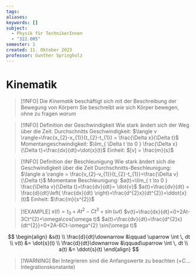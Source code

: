 ```yaml
---
tags: 
aliases: 
keywords: []
subject:
  - Physik für TechnikerInnen
  - "322.005"
semester: 1
created: 11. Oktober 2023
professor: Gunther Springholz
---
```

 

# Kinematik

> [!INFO] Die *Kinematik* beschäftigt sich mit der Beschreibung der Bewegung von Körpern
> Sie beschreibt *wie* sich Körper bewegen, ohne zu fragen *warum*

> [!INFO] Definition der Geschwindigkeit
> Wie stark ändert sich der Weg über die Zeit.
> Durchschnitts Geschwindigkeit: $\langle v \rangle=\frac{x_{2}-x_{1}}{t_{2}-t_{1}} = \frac{\Delta x}{\Delta t}$
> Momentangeschwindigkeit: $\lim_{ \Delta t \to 0 } \frac{\Delta x}{\Delta t}=\frac{dx}{dt}=\dot{x}(t)$
Einheit: $[v] = \frac{m}{s}$


> [!INFO] Definition der Beschleunigung
> Wie stark ändert sich die Geschwindigkeit über die Zeit
> Durchschnitts-Beschleunigung: $\langle a \rangle = \frac{v_{2}-v_{1}}{t_{2}-t_{1}}=\frac{\Delta v}{\Delta t}$
> Momentane Beschleunigung: $a(t)=\lim_{ t \to 0 } \frac{\Delta v}{\Delta t}=\frac{dv}{dt}= \dot{v}$
> $a(t)=\frac{dv}{dt} = \frac{d}{dt}\left( \frac{dx}{dt} \right)=\frac{d^{2}x}{dt^{2}}=\ddot{x}(t)$
> Einheit: $\frac{m}{s^{2}}$


>[!EXAMPLE] $x(t) = t_{0}+A t^{2}-C t^{3}+\sin(\omega t)$
>$v(t)=\frac{dx}{dt}=0+2At-3Ct^{2}+\omega\cos(\omega t)$
> $a(t)=\frac{dv}{dt}=\frac{d^{2}x}{dt^{2}}=0+2A-6Ct-\omega^{2} \sin(\omega t)$


$$
\begin{align}
&s(t) \\
\frac{d}{dt}\downarrow &\qquad \uparrow \int  \, dt  \\
v(t) &= \dot{s}(t) \\
\frac{d}{dt}\downarrow &\qquad\uparrow \int  \, dt  \\
a(t) &= \ddot{s}(t)
\end{align}
$$

> [!WARNING] Bei Integrieren sind die Anfangswerte zu beachten ($+C$... Integrationskonstante)